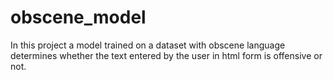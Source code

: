 # obscene_model
In this project a model trained on a dataset with obscene language determines whether the text entered by the user in html form is offensive or not.
